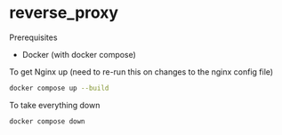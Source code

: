 # reverse_proxy

Prerequisites

- Docker (with docker compose)

To get Nginx up (need to re-run this on changes to the nginx config file)

```sh
docker compose up --build
```

To take everything down

```sh
docker compose down
```
